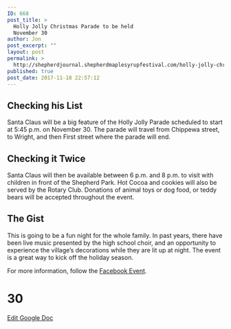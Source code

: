 ```yaml
---
ID: 668
post_title: >
  Holly Jolly Christmas Parade to be held
  November 30
author: Jon
post_excerpt: ""
layout: post
permalink: >
  http://shepherdjournal.shepherdmaplesyrupfestival.com/holly-jolly-christmas-parade-to-be-held-november-30
published: true
post_date: 2017-11-18 22:57:12
---
```

<h2>Checking his List</h2>
Santa Claus will be a big feature of the Holly Jolly Parade scheduled to start at 5:45 p.m. on November 30. The parade will travel from Chippewa street, to Wright, and then First street where the parade will end.
<h2>Checking it Twice</h2>
Santa Claus will then be available between 6 p.m. and 8 p.m. to visit with children in front of the Shepherd Park. Hot Cocoa and cookies will also be served by the Rotary Club. Donations of animal toys or dog food, or teddy bears will be accepted throughout the event.
<h2>The Gist</h2>
This is going to be a fun night for the whole family. In past years, there have been live music presented by the high school choir, and an opportunity to experience the village’s decorations while they are lit up at night. The event is a great way to kick off the holiday season.

For more information, follow the <a href="https://www.facebook.com/events/130070131041878/">Facebook Event</a>.

# 30 #

<a href="https://docs.google.com/document/d/11WC5xH8CGXdc-2wjg_QxwNu52h_nbqEze6LDvpozIcM/edit?usp=sharing">Edit Google Doc</a>